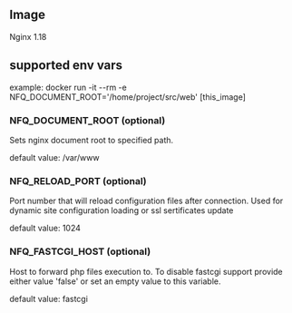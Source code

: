 ## Image
Nginx 1.18

## supported env vars

example:
    docker run -it --rm -e NFQ_DOCUMENT_ROOT='/home/project/src/web' [this_image]


### NFQ_DOCUMENT_ROOT (optional)

Sets nginx document root to specified path.

default value: /var/www


### NFQ_RELOAD_PORT (optional)

Port number that will reload configuration files after connection.
Used for dynamic site configuration loading or ssl sertificates update

default value: 1024


### NFQ_FASTCGI_HOST (optional)

Host to forward php files execution to. To disable fastcgi support provide
either value 'false' or set an empty value to this variable.

default value: fastcgi

